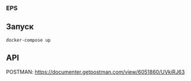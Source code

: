 ### EPS

## Запуск

`docker-compose up`

## API

POSTMAN: https://documenter.getpostman.com/view/6051860/UVkiRJ63
